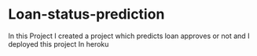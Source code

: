 # Loan-status-prediction
In this Project  I created a project which predicts loan approves or not and I deployed this project In heroku
